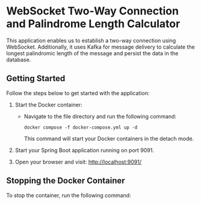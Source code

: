 # WebSocket Two-Way Connection and Palindrome Length Calculator

This application enables us to establish a two-way connection using WebSocket. Additionally, it uses Kafka for message delivery to calculate the longest palindromic length of the message and persist the data in the database.

## Getting Started

Follow the steps below to get started with the application:

1. Start the Docker container:
   - Navigate to the file directory and run the following command:
     ```
     docker compose -f docker-compose.yml up -d
     ```
     This command will start your Docker containers in the detach mode.

2. Start your Spring Boot application running on port 9091.

3. Open your browser and visit: [http://localhost:9091/](http://localhost:9091/)

## Stopping the Docker Container

To stop the container, run the following command:
